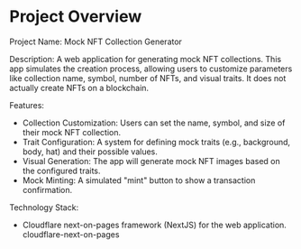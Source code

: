 # Project Overview

Project Name: Mock NFT Collection Generator

Description: A web application for generating mock NFT collections. This app simulates the creation process, allowing users to customize parameters like collection name, symbol, number of NFTs, and visual traits. It does not actually create NFTs on a blockchain.

Features:
*   Collection Customization: Users can set the name, symbol, and size of their mock NFT collection.
*   Trait Configuration:  A system for defining mock traits (e.g., background, body, hat) and their possible values.
*   Visual Generation:  The app will generate mock NFT images based on the configured traits.
*   Mock Minting: A simulated "mint" button to show a transaction confirmation.

Technology Stack:
*   Cloudflare next-on-pages framework (NextJS) for the web application.
    <stack>cloudflare-next-on-pages</stack>